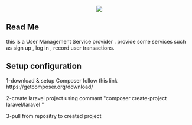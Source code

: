 <p align="center"><img src="https://laravel.com/assets/img/components/logo-laravel.svg"></p>


## Read Me
this is a User Management Service provider . provide some services such as sign up , log in , record user transactions.
## Setup configuration
<p>1-download & setup Composer follow this link https://getcomposer.org/download/</p>
<p>2-create laravel project using commant "composer create-project laravel/laravel <project-name>"</p>
<p>3-pull from repositry to created project</p>
